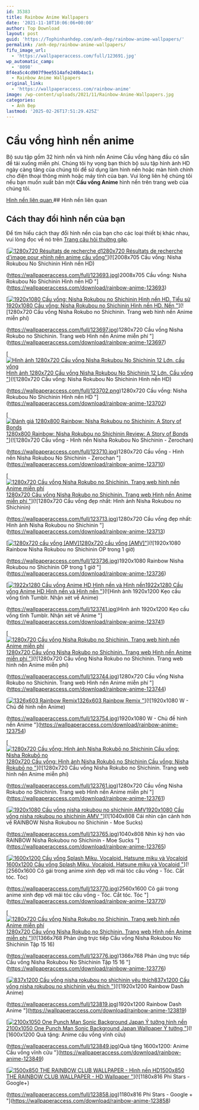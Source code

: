 ```yaml
---
id: 35383
title: Rainbow Anime Wallpapers
date: '2021-11-10T10:06:06+00:00'
author: Top Download
layout: post
guid: 'https://Tophinhanhdep.com/anh-dep/rainbow-anime-wallpapers/'
permalink: /anh-dep/rainbow-anime-wallpapers/
fifu_image_url:
  - 'https://wallpaperaccess.com/full/123691.jpg'
wp_automatic_camp:
  - '8098'
8f4ea5c4cd907f9ee5514afe240b4ac1:
  - Rainbow Anime Wallpapers
original_link:
  - 'https://wallpaperaccess.com/rainbow-anime'
image: /wp-content/uploads/2021/11/Rainbow-Anime-Wallpapers.jpg
categories:
  - Ảnh Đẹp
lastmod: '2025-02-26T17:51:29.425Z'
---
```

# Cầu vồng hình nền anime

Bộ sưu tập gồm 32 hình nền và hình nền Anime Cầu vồng hàng đầu có sẵn để tải xuống miễn phí. Chúng tôi hy vọng bạn thích bộ sưu tập hình ảnh HD ngày càng tăng của chúng tôi để sử dụng làm hình nền hoặc màn hình chính cho điện thoại thông minh hoặc máy tính của bạn. Vui lòng liên hệ chúng tôi nếu bạn muốn xuất bản một **Cầu vồng Anime** hình nền trên trang web của chúng tôi.

[Hình nền liên quan ](#related) ## Hình nền liên quan

## Cách thay đổi hình nền của bạn

Để tìm hiểu cách thay đổi hình nền của bạn cho các loại thiết bị khác nhau, vui lòng đọc về nó trên [Trang câu hỏi thường gặp](https://tophinhanhdep.com/faq/).

  
[[![1280x720 Résultats de recherche d](https://wallpaperaccess.com/full/123691.jpg)1280x720 Résultats de recherche d'image pour «hình nền anime cầu vồng"](https://wallpaperaccess.com/download/rainbow-anime-123691)](![2008x705 Cầu vồng: Nisha Rokubou No Shichinin Hình nền HD)

(https://wallpaperaccess.com/full/123693.jpg)2008x705 Cầu vồng: Nisha Rokubou No Shichinin Hình nền HD "](https://wallpaperaccess.com/download/rainbow-anime-123693)

[[![1920x1080 Cầu vồng: Nisha Rokubou no Shichinin Hình nền HD.  Tiểu sử](https://wallpaperaccess.com/full/123696.jpg)1920x1080 Cầu vồng: Nisha Rokubou no Shichinin Hình nền HD. Nền "](https://wallpaperaccess.com/download/rainbow-anime-123696)](![1280x720 Cầu vồng Nisha Rokubo no Shichinin.  Trang web hình nền Anime miễn phí)

(https://wallpaperaccess.com/full/123697.jpg)1280x720 Cầu vồng Nisha Rokubo no Shichinin. Trang web Hình nền Anime miễn phí "](https://wallpaperaccess.com/download/rainbow-anime-123697)

[[![Hình ảnh 1280x720 Cầu vồng Nisha Rokubou No Shichinin 12 Lớn.  cầu vồng](https://wallpaperaccess.com/full/123700.jpg)Hình ảnh 1280x720 Cầu vồng Nisha Rokubou No Shichinin 12 Lớn. Cầu vồng "](https://wallpaperaccess.com/download/rainbow-anime-123700)](![1280x720 Cầu vồng: Nisha Rokubou No Shichinin Hình nền HD)

(https://wallpaperaccess.com/full/123702.png)1280x720 Cầu vồng: Nisha Rokubou No Shichinin Hình nền HD "](https://wallpaperaccess.com/download/rainbow-anime-123702)

[[![Đánh giá 1280x800 Rainbow: Nisha Rokubou no Shichinin: A Story of Bonds](https://wallpaperaccess.com/full/123709.jpg)1280x800 Rainbow: Nisha Rokubou no Shichinin Review: A Story of Bonds "](https://wallpaperaccess.com/download/rainbow-anime-123709)](![1280x720 Cầu vồng - Hình nền Nisha Rokubou No Shichinin - Zerochan)

(https://wallpaperaccess.com/full/123710.jpg)1280x720 Cầu vồng - Hình nền Nisha Rokubou No Shichinin - Zerochan "](https://wallpaperaccess.com/download/rainbow-anime-123710)

[[![1280x720 Cầu vồng Nisha Rokubo no Shichinin.  Trang web hình nền Anime miễn phí](https://wallpaperaccess.com/full/123712.jpg)1280x720 Cầu vồng Nisha Rokubo no Shichinin. Trang web Hình nền Anime miễn phí "](https://wallpaperaccess.com/download/rainbow-anime-123712)](![1280x720 Cầu vồng đẹp nhất: Hình ảnh Nisha Rokubou no Shichinin)

(https://wallpaperaccess.com/full/123713.jpg)1280x720 Cầu vồng đẹp nhất: Hình ảnh Nisha Rokubou no Shichinin "](https://wallpaperaccess.com/download/rainbow-anime-123713)

[[![1280x720 cầu vồng [AMV]](https://wallpaperaccess.com/full/123722.jpg)1280x720 cầu vồng \[AMV\]"](https://wallpaperaccess.com/download/rainbow-anime-123722)](![1920x1080 Rainbow Nisha Rokubou no Shichinin OP trong 1 giờ)

(https://wallpaperaccess.com/full/123736.jpg)1920x1080 Rainbow Nisha Rokubou no Shichinin OP trong 1 giờ "](https://wallpaperaccess.com/download/rainbow-anime-123736)

[[![1922x1280 Cầu vồng Anime HD Hình nền và Hình nền](https://wallpaperaccess.com/full/123739.jpg)1922x1280 Cầu vồng Anime HD Hình nền và Hình nền "](https://wallpaperaccess.com/download/rainbow-anime-123739)](![Hình ảnh 1920x1200 Kẹo cầu vồng tĩnh Tumblr.  Nhận xét về Anime)

(https://wallpaperaccess.com/full/123741.jpg)Hình ảnh 1920x1200 Kẹo cầu vồng tĩnh Tumblr. Nhận xét về Anime "](https://wallpaperaccess.com/download/rainbow-anime-123741)

[[![1280x720 Cầu vồng Nisha Rokubo no Shichinin.  Trang web hình nền Anime miễn phí](https://wallpaperaccess.com/full/123743.jpg)1280x720 Cầu vồng Nisha Rokubo no Shichinin. Trang web Hình nền Anime miễn phí "](https://wallpaperaccess.com/download/rainbow-anime-123743)](![1280x720 Cầu vồng Nisha Rokubo no Shichinin.  Trang web hình nền Anime miễn phí)

(https://wallpaperaccess.com/full/123744.jpg)1280x720 Cầu vồng Nisha Rokubo no Shichinin. Trang web Hình nền Anime miễn phí "](https://wallpaperaccess.com/download/rainbow-anime-123744)

[[![1326x603 Rainbow Remix](https://wallpaperaccess.com/full/123745.jpg)1326x603 Rainbow Remix "](https://wallpaperaccess.com/download/rainbow-anime-123745)](![1920x1080 W - Chủ đề hình nền Anime)

(https://wallpaperaccess.com/full/123754.jpg)1920x1080 W - Chủ đề hình nền Anime "](https://wallpaperaccess.com/download/rainbow-anime-123754)

[[![1280x720 Cầu vồng: Hình ảnh Nisha Rokubō no Shichinin Cầu vồng: Nisha Rokubō no](https://wallpaperaccess.com/full/123758.jpg)1280x720 Cầu vồng: Hình ảnh Nisha Rokubō no Shichinin Cầu vồng: Nisha Rokubō no "](https://wallpaperaccess.com/download/rainbow-anime-123758)](![1280x720 Cầu vồng Nisha Rokubo no Shichinin.  Trang web hình nền Anime miễn phí)

(https://wallpaperaccess.com/full/123761.jpg)1280x720 Cầu vồng Nisha Rokubo no Shichinin. Trang web Hình nền Anime miễn phí "](https://wallpaperaccess.com/download/rainbow-anime-123761)

[[![1920x1080 Cầu vồng nisha rokubou no shichinin AMV](https://wallpaperaccess.com/full/123763.jpg)1920x1080 Cầu vồng nisha rokubou no shichinin AMV "](https://wallpaperaccess.com/download/rainbow-anime-123763)](![1040x808 Cái nhìn cận cảnh hơn về RAINBOW Nisha Rokubou no Shichinin - Moe Sucks)

(https://wallpaperaccess.com/full/123765.jpg)1040x808 Nhìn kỹ hơn vào RAINBOW Nisha Rokubou no Shichinin - Moe Sucks "](https://wallpaperaccess.com/download/rainbow-anime-123765)

[[![1600x1200 Cầu vồng Splash Miku.  Vocaloid.  Hatsune miku và Vocaloid](https://wallpaperaccess.com/full/123768.jpg)1600x1200 Cầu vồng Splash Miku. Vocaloid. Hatsune miku và Vocaloid "](https://wallpaperaccess.com/download/rainbow-anime-123768)](![2560x1600 Cô gái trong anime xinh đẹp với mái tóc cầu vồng - Tóc.  Cắt tóc.  Tóc)

(https://wallpaperaccess.com/full/123770.jpg)2560x1600 Cô gái trong anime xinh đẹp với mái tóc cầu vồng - Tóc. Cắt tóc. Tóc "](https://wallpaperaccess.com/download/rainbow-anime-123770)

[[![1280x720 Cầu vồng Nisha Rokubo no Shichinin.  Trang web hình nền Anime miễn phí](https://wallpaperaccess.com/full/123775.jpg)1280x720 Cầu vồng Nisha Rokubo no Shichinin. Trang web Hình nền Anime miễn phí "](https://wallpaperaccess.com/download/rainbow-anime-123775)](![1366x768 Phản ứng trực tiếp Cầu vồng Nisha Rokubou No Shichinin Tập 15 16)

(https://wallpaperaccess.com/full/123776.jpg)1366x768 Phản ứng trực tiếp Cầu vồng Nisha Rokubou No Shichinin Tập 15 16 "](https://wallpaperaccess.com/download/rainbow-anime-123776)

[[![837x1200 Cầu vồng nisha rokubou no shichinin yêu thích](https://wallpaperaccess.com/full/123804.jpg)837x1200 Cầu vồng nisha rokubou no shichinin yêu thích "](https://wallpaperaccess.com/download/rainbow-anime-123804)](![1920x1200 Rainbow Dash Anime)

(https://wallpaperaccess.com/full/123819.jpg)1920x1200 Rainbow Dash Anime "](https://wallpaperaccess.com/download/rainbow-anime-123819)

[[![2100x1050 One Punch Man Sonic Background Japan Ý tưởng hình nền](https://wallpaperaccess.com/full/123833.png)2100x1050 One Punch Man Sonic Background Japan Wallpaper Ý tưởng "](https://wallpaperaccess.com/download/rainbow-anime-123833)](![1600x1200 Quà tặng: Anime cầu vồng vĩnh cửu)

(https://wallpaperaccess.com/full/123849.jpg)Quà tặng 1600x1200: Anime Cầu vồng vĩnh cửu "](https://wallpaperaccess.com/download/rainbow-anime-123849)

[[![1500x850 THE RAINBOW CLUB WALLPAPER - Hình nền HD](https://wallpaperaccess.com/full/123852.jpg)1500x850 THE RAINBOW CLUB WALLPAPER - HD Wallpaper "](https://wallpaperaccess.com/download/rainbow-anime-123852)](![1180x816 Phi Stars - Google+)

(https://wallpaperaccess.com/full/123858.jpg)1180x816 Phi Stars - Google + "](https://wallpaperaccess.com/download/rainbow-anime-123858)
